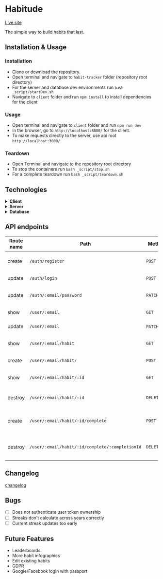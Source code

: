 # Habitude

[Live site](https://habitudeapp.netlify.app/)

The simple way to build habits that last.

## Installation & Usage

### Installation

- Clone or download the repository.
- Open terminal and navigate to `habit-tracker` folder (repository root directory)
- For the server and database dev environments run `bash _script/startDev.sh`
- Navigate to `client` folder and run `npm install` to install dependencies for the client

### Usage

- Open terminal and navigate to `client` folder and run `npm run dev`
- In the browser, go to `http://localhost:8080/` for the client.
- To make requests directly to the server, use api root `http://localhost:3000/`

### Teardown

- Open Terminal and navigate to the repository root directory
- To stop the containers run `bash _script/stop.sh`
- For a complete teardown run `bash _script/teardown.sh`

## Technologies

<details>
  <summary><b>Client</b></summary>
  
  - HTML
  - CSS
  - JavaScript
  - [NPM](https://www.npmjs.com/)
    - [lite-server](https://www.npmjs.com/package/lite-server)
    - [concurrently](https://www.npmjs.com/package/concurrently)
    - [watchify](https://www.npmjs.com/package/watchify)
    - [jest](https://www.npmjs.com/package/jest)
    - [jwt-decode](https://www.npmjs.com/package/jwt-decode)

</details>

<details>
  <summary><b>Server</b></summary>

- [Docker](https://www.docker.com/)
- [NodeJs](https://nodejs.org/en/)
- [NPM](https://www.npmjs.com/)
  - [express](https://www.npmjs.com/package/express)
  - [cors](https://www.npmjs.com/package/cors)
  - [morgan](https://www.npmjs.com/package/morgan)
  - [dayjs](https://www.npmjs.com/package/dayjs)
  - [jsonwebtoken](https://www.npmjs.com/package/jsonwebtoken)
  - [pg](https://www.npmjs.com/package/pg)
  - [bcrypt](https://www.npmjs.com/package/bcrypt)
  - [dotenv](https://www.npmjs.com/package/dotenv)
  - [jest](https://www.npmjs.com/package/jest)
  - [supertest](https://www.npmjs.com/package/supertest)
  - [nodemon](https://www.npmjs.com/package/nodemon)

</details>

<details>
  <summary><b>Database</b></summary>

- [Docker](https://www.docker.com/)
- [PostgreSQL](https://www.postgresql.org/)

</details>

## API endpoints

| Route name | Path                                            | Method        | Purpose                            |
| ---------- | ----------------------------------------------- | ------------- | ---------------------------------- |
| create     | `/auth/register`                                | `POST`        | Register a new account             |
| update     | `/auth/login`                                   | `POST`        | Login to an account                |
| update     | `/auth/:email/password`                         | `PATCH`       | Update account password            |
| show       | `/user/:email`                                  | `GET`         | Get user info                      |
| update     | `/user/:email`                                  | `PATCH`/`PUT` | Update user name                   |
| show       | `/user/:email/habit`                            | `GET`         | Get all users' habits              |
| create     | `/user/:email/habit/`                           | `POST`        | Add a new habit                    |
| show       | `/user/:email/habit/:id`                        | `GET`         | Get a single habit by id           |
| destroy    | `/user/:email/habit/:id`                        | `DELETE`      | Delete a single habit by id        |
| create     | `/user/:email/habit/:id/complete`               | `POST`        | Add a habit completion instance    |
| destroy    | `/user/:email/habit/:id/complete/:completionId` | `DELETE`      | Delete a habit completion instance |

## Changelog

[changelog](./changelog.md)

## Bugs

- [ ] Does not authenticate user token ownership
- [ ] Streaks don't calculate across years correctly
- [ ] Current streak updates too early

## Future Features

- Leaderboards
- More habit infographics
- Edit existing habits
- GDPR
- Google/Facebook login with passport

